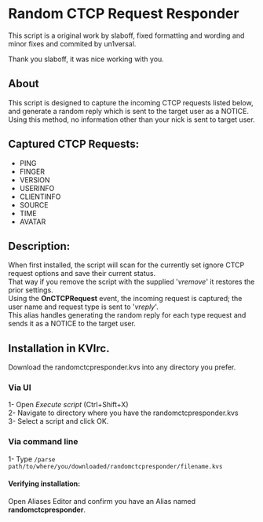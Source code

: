 # Random CTCP Request Responder
This script is a original work by slaboff, fixed formatting and wording and minor fixes and commited by un1versal.

Thank you slaboff, it was nice working with you.

## About

This script is designed to capture the incoming CTCP requests listed below, and generate a random reply which is sent to the target user as a NOTICE.  
Using this method, no information other than your nick is sent to target user.

## Captured CTCP Requests:

 * PING
 * FINGER
 * VERSION
 * USERINFO
 * CLIENTINFO
 * SOURCE
 * TIME
 * AVATAR

## Description:

When first installed, the script will scan for the currently set ignore CTCP request options and save their current status.  
That way if you remove the script with the supplied '*vremove*' it restores the prior settings.  
Using the **OnCTCPRequest** event, the incoming request is captured; the user name and request type is sent to '*vreply*'.  
This alias handles generating the random reply for each type request and sends it as a NOTICE to the target user.
 
## Installation in KVIrc.

Download the randomctcpresponder.kvs into any directory you prefer.

### Via UI

1- Open *Execute script* (Ctrl+Shift+X)  
2- Navigate to directory where you have the randomctcpresponder.kvs  
3- Select a script and click OK.

### Via command line

1- Type ```/parse path/to/where/you/downloaded/randomctcpresponder/filename.kvs```

#### Verifying installation:

Open Aliases Editor and confirm you have an Alias named **randomctcpresponder**.
